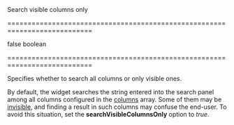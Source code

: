 <!--**
/*-------------------------------------------
    Auto-generated file. Do not modify.
-------------------------------------------

**-->
<!--d-->Search visible columns only<!--/d-->
===========================================================================
<!--default-->false<!--/default-->
<!--type-->boolean<!--/type-->
===========================================================================

<!--shortDescription-->
Specifies whether to search all columns or only visible ones.
<!--/shortDescription-->

<!--fullDescription-->
By default, the widget searches the string entered into the search panel among all columns configured in the [columns](/Documentation/ApiReference/UI_Widgets/dxDataGrid/Configuration/columns/) array. Some of them may be [invisible](/Documentation/ApiReference/UI_Widgets/dxDataGrid/Configuration/columns/#visible), and finding a result in such columns may confuse the end-user. To avoid this situation, set the **searchVisibleColumnsOnly** option to *true*.
<!--/fullDescription-->